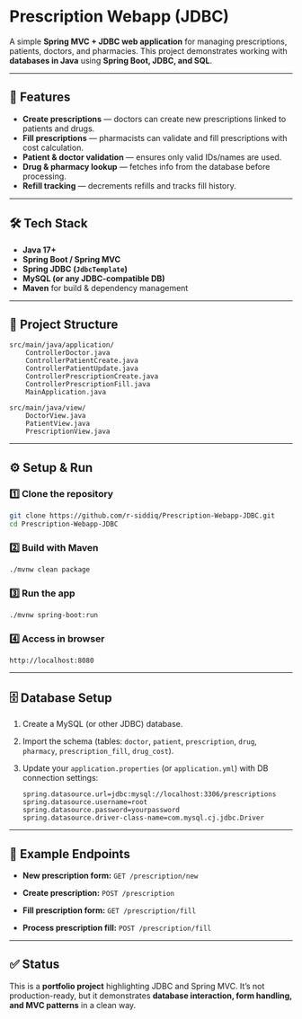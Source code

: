 # Prescription Webapp (JDBC)

A simple **Spring MVC + JDBC web application** for managing prescriptions, patients, doctors, and pharmacies.
This project demonstrates working with **databases in Java** using **Spring Boot, JDBC, and SQL**.

---

## 🚀 Features

* **Create prescriptions** — doctors can create new prescriptions linked to patients and drugs.
* **Fill prescriptions** — pharmacists can validate and fill prescriptions with cost calculation.
* **Patient & doctor validation** — ensures only valid IDs/names are used.
* **Drug & pharmacy lookup** — fetches info from the database before processing.
* **Refill tracking** — decrements refills and tracks fill history.

---

## 🛠️ Tech Stack

* **Java 17+**
* **Spring Boot / Spring MVC**
* **Spring JDBC (`JdbcTemplate`)**
* **MySQL (or any JDBC-compatible DB)**
* **Maven** for build & dependency management

---

## 📂 Project Structure

```
src/main/java/application/
    ControllerDoctor.java
    ControllerPatientCreate.java
    ControllerPatientUpdate.java
    ControllerPrescriptionCreate.java
    ControllerPrescriptionFill.java
    MainApplication.java

src/main/java/view/
    DoctorView.java
    PatientView.java
    PrescriptionView.java
```

---

## ⚙️ Setup & Run

### 1️⃣ Clone the repository

```bash
git clone https://github.com/r-siddiq/Prescription-Webapp-JDBC.git
cd Prescription-Webapp-JDBC
```

### 2️⃣ Build with Maven

```bash
./mvnw clean package
```

### 3️⃣ Run the app

```bash
./mvnw spring-boot:run
```

### 4️⃣ Access in browser

```
http://localhost:8080
```

---

## 🗄️ Database Setup

1. Create a MySQL (or other JDBC) database.
2. Import the schema (tables: `doctor`, `patient`, `prescription`, `drug`, `pharmacy`, `prescription_fill`, `drug_cost`).
3. Update your `application.properties` (or `application.yml`) with DB connection settings:

   ```properties
   spring.datasource.url=jdbc:mysql://localhost:3306/prescriptions
   spring.datasource.username=root
   spring.datasource.password=yourpassword
   spring.datasource.driver-class-name=com.mysql.cj.jdbc.Driver
   ```

---

## 📖 Example Endpoints

* **New prescription form:**
  `GET /prescription/new`

* **Create prescription:**
  `POST /prescription`

* **Fill prescription form:**
  `GET /prescription/fill`

* **Process prescription fill:**
  `POST /prescription/fill`

---

## ✅ Status

This is a **portfolio project** highlighting JDBC and Spring MVC.
It’s not production-ready, but it demonstrates **database interaction, form handling, and MVC patterns** in a clean way.
